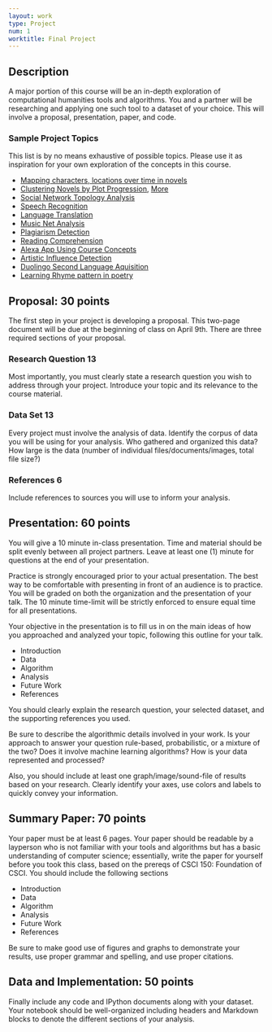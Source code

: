 ```yaml
---
layout: work
type: Project
num: 1
worktitle: Final Project
---
```


## Description

A major portion of this course will be an in-depth exploration of
computational humanities tools and algorithms. You and a partner will be
researching and applying one such tool to a dataset of your choice. This
will involve a proposal, presentation, paper, and code.

### Sample Project Topics

This list is by no means exhaustive of possible topics. Please use it as
inspiration for your own exploration of the concepts in this course.

-   [Mapping characters, locations over time in
    novels](https://xkcd.com/657/)
-   [Clustering Novels by Plot
    Progression](https://www.theparisreview.org/blog/2015/02/04/man-in-hole/),
    [More](http://nbviewer.jupyter.org/github/anjackson/keeping-codes/blob/gh-pages/experiments/sentimental-trajectories.ipynb)
-   [Social Network Topology
    Analysis](http://journals.plos.org/plosone/article/file?id=10.1371/journal.pone.0126470&type=printable)
-   [Speech
    Recognition](https://en.wikipedia.org/wiki/Speech_recognition)
-   [Language Translation](https://translate.google.com)
-   [Music Net
    Analysis](https://homes.cs.washington.edu/~thickstn/musicnet.html)
-   [Plagiarism
    Detection](https://en.wikipedia.org/wiki/Plagiarism_detection)
-   [Reading Comprehension](https://arxiv.org/pdf/1712.07040v1.pdf)
-   [Alexa App Using Course
    Concepts](https://developer.amazon.com/alexa-skills-kit/alexa-skill-quick-start-tutorial)
-   [Artistic Influence
    Detection](https://sites.google.com/site/digihumanlab/publications)
-   [Duolingo Second Language
    Aquisition](http://sharedtask.duolingo.com/)
-   [Learning Rhyme pattern in
    poetry](http://www.aclweb.org/anthology/P11-2014)

## Proposal: 30 points

The first step in your project is developing a proposal. This two-page
document will be due at the beginning of class on April 9th. There are
three required sections of your proposal.

### Research Question 13

Most importantly, you must clearly state a research question you wish to
address through your project. Introduce your topic and its relevance to
the course material.

### Data Set 13

Every project must involve the analysis of data. Identify the corpus of
data you will be using for your analysis. Who gathered and organized
this data? How large is the data (number of individual
files/documents/images, total file size?)

### References 6

Include references to sources you will use to inform your analysis.

## Presentation: 60 points

You will give a 10 minute in-class presentation. Time and
material should be split evenly between all project partners.
Leave at least one (1) minute
for questions at the end of your presentation.

Practice is strongly encouraged prior to your actual presentation. The
best way to be comfortable with presenting in front of an audience is to
practice. You will be graded on both the organization and the
presentation of your talk. The 10 minute time-limit will be strictly
enforced to ensure equal time for all presentations.

Your objective in the presentation is to fill us in on the main ideas of how
you approached and analyzed your topic, following this outline for your talk.

-   Introduction
-   Data
-   Algorithm
-   Analysis
-   Future Work
-   References

You should clearly explain the research question, your selected dataset,
and the supporting references you used.

Be sure to describe the algorithmic details involved in your work. Is your
approach to answer your question rule-based, probabilistic, or a mixture
of the two? Does it involve machine learning algorithms? How is your
data represented and processed?

Also, you should include at least one graph/image/sound-file of results based on
your research. Clearly identify your axes, use colors and
labels to quickly convey your information.

## Summary Paper: 70 points

Your paper must be at least 6 pages. Your paper should be readable by a
layperson who is not familiar with your tools and algorithms but has a
basic understanding of computer science; essentially, write the paper
for yourself before you took this class, based on the prereqs of CSCI
150: Foundation of CSCI. You should include the following sections

-   Introduction
-   Data
-   Algorithm
-   Analysis
-   Future Work
-   References

Be sure to make good use of figures and graphs to demonstrate your
results, use proper grammar and spelling, and use proper citations.

## Data and Implementation: 50 points

Finally include any code and IPython documents along with your dataset.
Your notebook should be well-organized including headers and Markdown
blocks to denote the different sections of your analysis.
